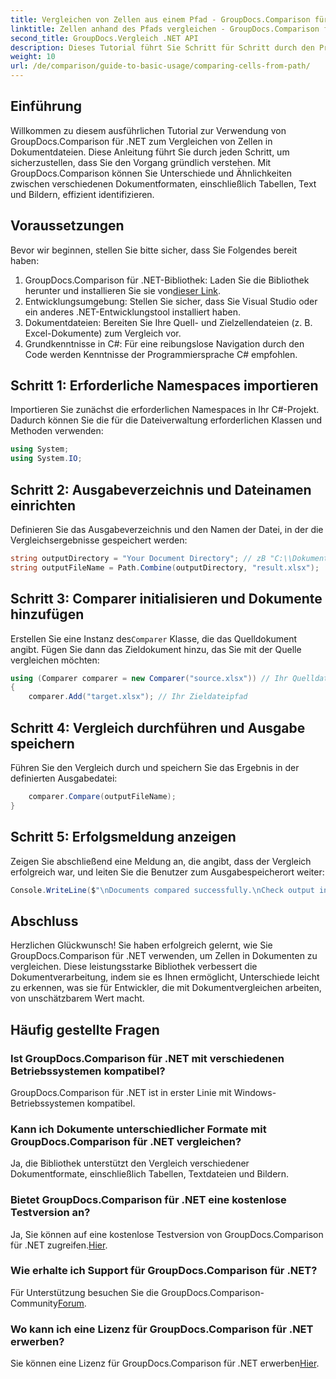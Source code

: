 ```yaml
---
title: Vergleichen von Zellen aus einem Pfad - GroupDocs.Comparison für .NET
linktitle: Zellen anhand des Pfads vergleichen - GroupDocs.Comparison für .NET
second_title: GroupDocs.Vergleich .NET API
description: Dieses Tutorial führt Sie Schritt für Schritt durch den Prozess des Vergleichens von Excel-Zelleninhalten und ermöglicht Entwicklern, Unterschiede und Ähnlichkeiten zwischen Dokumenten effizient zu erkennen.
weight: 10
url: /de/comparison/guide-to-basic-usage/comparing-cells-from-path/
---
```

## Einführung

Willkommen zu diesem ausführlichen Tutorial zur Verwendung von GroupDocs.Comparison für .NET zum Vergleichen von Zellen in Dokumentdateien. Diese Anleitung führt Sie durch jeden Schritt, um sicherzustellen, dass Sie den Vorgang gründlich verstehen. Mit GroupDocs.Comparison können Sie Unterschiede und Ähnlichkeiten zwischen verschiedenen Dokumentformaten, einschließlich Tabellen, Text und Bildern, effizient identifizieren.

## Voraussetzungen

Bevor wir beginnen, stellen Sie bitte sicher, dass Sie Folgendes bereit haben:

1.  GroupDocs.Comparison für .NET-Bibliothek: Laden Sie die Bibliothek herunter und installieren Sie sie von[dieser Link](https://releases.groupdocs.com/comparison/net/).
2. Entwicklungsumgebung: Stellen Sie sicher, dass Sie Visual Studio oder ein anderes .NET-Entwicklungstool installiert haben.
3. Dokumentdateien: Bereiten Sie Ihre Quell- und Zielzellendateien (z. B. Excel-Dokumente) zum Vergleich vor.
4. Grundkenntnisse in C#: Für eine reibungslose Navigation durch den Code werden Kenntnisse der Programmiersprache C# empfohlen.

## Schritt 1: Erforderliche Namespaces importieren

Importieren Sie zunächst die erforderlichen Namespaces in Ihr C#-Projekt. Dadurch können Sie die für die Dateiverwaltung erforderlichen Klassen und Methoden verwenden:

```csharp
using System;
using System.IO;
```

## Schritt 2: Ausgabeverzeichnis und Dateinamen einrichten

Definieren Sie das Ausgabeverzeichnis und den Namen der Datei, in der die Vergleichsergebnisse gespeichert werden:

```csharp
string outputDirectory = "Your Document Directory"; // zB "C:\\Dokumente"
string outputFileName = Path.Combine(outputDirectory, "result.xlsx");
```

## Schritt 3: Comparer initialisieren und Dokumente hinzufügen

 Erstellen Sie eine Instanz des`Comparer` Klasse, die das Quelldokument angibt. Fügen Sie dann das Zieldokument hinzu, das Sie mit der Quelle vergleichen möchten:

```csharp
using (Comparer comparer = new Comparer("source.xlsx")) // Ihr Quelldateipfad
{
    comparer.Add("target.xlsx"); // Ihr Zieldateipfad
```

## Schritt 4: Vergleich durchführen und Ausgabe speichern

Führen Sie den Vergleich durch und speichern Sie das Ergebnis in der definierten Ausgabedatei:

```csharp
    comparer.Compare(outputFileName);
}
```

## Schritt 5: Erfolgsmeldung anzeigen

Zeigen Sie abschließend eine Meldung an, die angibt, dass der Vergleich erfolgreich war, und leiten Sie die Benutzer zum Ausgabespeicherort weiter:

```csharp
Console.WriteLine($"\nDocuments compared successfully.\nCheck output in {outputDirectory}.");
```

## Abschluss

Herzlichen Glückwunsch! Sie haben erfolgreich gelernt, wie Sie GroupDocs.Comparison für .NET verwenden, um Zellen in Dokumenten zu vergleichen. Diese leistungsstarke Bibliothek verbessert die Dokumentverarbeitung, indem sie es Ihnen ermöglicht, Unterschiede leicht zu erkennen, was sie für Entwickler, die mit Dokumentvergleichen arbeiten, von unschätzbarem Wert macht.

## Häufig gestellte Fragen

### Ist GroupDocs.Comparison für .NET mit verschiedenen Betriebssystemen kompatibel?

GroupDocs.Comparison für .NET ist in erster Linie mit Windows-Betriebssystemen kompatibel.

### Kann ich Dokumente unterschiedlicher Formate mit GroupDocs.Comparison für .NET vergleichen?

Ja, die Bibliothek unterstützt den Vergleich verschiedener Dokumentformate, einschließlich Tabellen, Textdateien und Bildern.

### Bietet GroupDocs.Comparison für .NET eine kostenlose Testversion an?

 Ja, Sie können auf eine kostenlose Testversion von GroupDocs.Comparison für .NET zugreifen.[Hier](https://releases.groupdocs.com/).

### Wie erhalte ich Support für GroupDocs.Comparison für .NET?

Für Unterstützung besuchen Sie die GroupDocs.Comparison-Community[Forum](https://forum.groupdocs.com/c/comparison/12).

### Wo kann ich eine Lizenz für GroupDocs.Comparison für .NET erwerben?

 Sie können eine Lizenz für GroupDocs.Comparison für .NET erwerben[Hier](https://purchase.groupdocs.com/buy).